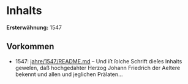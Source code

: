 # Inhalts

**Ersterwähnung:** 1547

## Vorkommen
- 1547: [jahre/1547/README.md](../jahre/1547/README.md) – Und iſt ſolche Schrift
dieſes Inhalts geweſen, daß hochgedahter Herzog Johann
Friedrich der Aeltere bekennt und allen und jeglichen
Prälaten...
